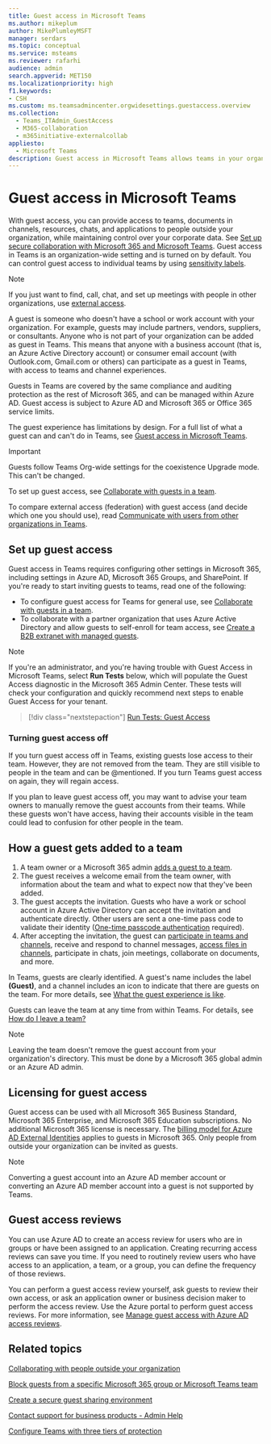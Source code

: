 ```yaml
---
title: Guest access in Microsoft Teams
ms.author: mikeplum
author: MikePlumleyMSFT
manager: serdars
ms.topic: conceptual
ms.service: msteams
ms.reviewer: rafarhi
audience: admin
search.appverid: MET150
ms.localizationpriority: high
f1.keywords:
- CSH
ms.custom: ms.teamsadmincenter.orgwidesettings.guestaccess.overview
ms.collection: 
  - Teams_ITAdmin_GuestAccess
  - M365-collaboration
  - m365initiative-externalcollab
appliesto: 
  - Microsoft Teams
description: Guest access in Microsoft Teams allows teams in your organization to collaborate with people outside your organization by granting them access to teams and channels.
---
```


# Guest access in Microsoft Teams

With guest access, you can provide access to teams, documents in channels, resources, chats, and applications to people outside your organization, while maintaining control over your corporate data. See [Set up secure collaboration with Microsoft 365 and Microsoft Teams](/microsoft-365/solutions/setup-secure-collaboration-with-teams). Guest access in Teams is an organization-wide setting and is turned on by default. You can control guest access to individual teams by using [sensitivity labels](/microsoft-365/compliance/sensitivity-labels-teams-groups-sites).

> [!NOTE]
> If you just want to find, call, chat, and set up meetings with people in other organizations, use [external access](manage-external-access.md).

A guest is someone who doesn't have a school or work account with your organization. For example, guests may include partners, vendors, suppliers, or consultants. Anyone who is not part of your organization can be added as guest in Teams. This means that anyone with a business account (that is, an Azure Active Directory account) or consumer email account (with Outlook.com, Gmail.com or others) can participate as a guest in Teams, with access to teams and channel experiences.

Guests in Teams are covered by the same compliance and auditing protection as the rest of Microsoft 365, and can be managed within Azure AD. Guest access is subject to Azure AD and Microsoft 365 or Office 365 service limits.

The guest experience has limitations by design. For a full list of what a guest can and can't do in Teams, see [Guest access in Microsoft Teams](guest-experience.md).

> [!IMPORTANT]
> Guests follow Teams Org-wide settings for the coexistence Upgrade mode. This can't be changed.

To set up guest access, see [Collaborate with guests in a team](/microsoft-365/solutions/collaborate-as-team). 

To compare external access (federation) with guest access (and decide which one you should use), read [Communicate with users from other organizations in Teams](communicate-with-users-from-other-organizations.md).

## Set up guest access

Guest access in Teams requires configuring other settings in Microsoft 365, including settings in Azure AD, Microsoft 365 Groups, and SharePoint. If you're ready to start inviting guests to teams, read one of the following:

- To configure guest access for Teams for general use, see [Collaborate with guests in a team](/microsoft-365/solutions/collaborate-as-team).
- To collaborate with a partner organization that uses Azure Active Directory and allow guests to self-enroll for team access, see [Create a B2B extranet with managed guests](/microsoft-365/solutions/b2b-extranet).

> [!NOTE]
> If you're an administrator, and you're having trouble with Guest Access in Microsoft Teams, select **Run Tests** below, which will populate the Guest Access diagnostic in the Microsoft 365 Admin Center. These tests will check your configuration and quickly recommend next steps to enable Guest Access for your tenant.
>> [!div class="nextstepaction"]
>> [Run Tests: Guest Access](https://aka.ms/TeamsGuestAccessDiagDMC)

### Turning guest access off

If you turn guest access off in Teams, existing guests lose access to their team. However, they are not removed from the team. They are still visible to people in the team and can be @mentioned. If you turn Teams guest access on again, they will regain access.

If you plan to leave guest access off, you may want to advise your team owners to manually remove the guest accounts from their teams. While these guests won't have access, having their accounts visible in the team could lead to confusion for other people in the team.

## How a guest gets added to a team

1. A team owner or a Microsoft 365 admin [adds a guest to a team](https://support.office.com/article/add-guests-to-a-team-fccb4fa6-f864-4508-bdde-256e7384a14f).
2. The guest receives a welcome email from the team owner, with information about the team and what to expect now that they've been added.
3. The guest accepts the invitation.
  Guests who have a work or school account in Azure Active Directory can accept the invitation and authenticate directly. Other users are sent a one-time pass code to validate their identity ([One-time passcode authentication](/azure/active-directory/external-identities/one-time-passcode) required).
4. After accepting the invitation, the guest can [participate in teams and channels](https://support.office.com/article/df38ae23-8f85-46d3-b071-cb11b9de5499), receive and respond to channel messages, [access files in channels](https://support.office.com/article/access-files-in-channels-c593c78a-27c4-4661-a598-682baa30ca7e), participate in chats, join meetings, collaborate on documents, and more. 

In Teams, guests are clearly identified. A guest's name includes the label **(Guest)**, and a channel includes an icon to indicate that there are guests on the team. For more details, see [What the guest experience is like](guest-experience.md).
  
Guests can leave the team at any time from within Teams. For details, see  [How do I leave a team?](https://support.office.com/article/leave-a-team-e481005d-3ec6-4694-b300-375472ba4076)

> [!NOTE]
> Leaving the team doesn't remove the guest account from your organization's directory. This must be done by a Microsoft 365 global admin or an Azure AD admin.

## Licensing for guest access

Guest access can be used with all Microsoft 365 Business Standard, Microsoft 365 Enterprise, and Microsoft 365 Education subscriptions. No additional Microsoft 365 license is necessary. The [billing model for Azure AD External Identities](/azure/active-directory/b2b/licensing-guidance) applies to guests in Microsoft 365. Only people from outside your organization can be invited as guests.

> [!NOTE]
> Converting a guest account into an Azure AD member account or converting an Azure AD member account into a guest is not supported by Teams.

## Guest access reviews

You can use Azure AD to create an access review for users who are in groups or have been assigned to an application. Creating recurring access reviews can save you time. If you need to routinely review users who have access to an application, a team, or a group, you can define the frequency of those reviews. 

You can perform a guest access review yourself, ask guests to review their own access, or ask an application owner or business decision maker to perform the access review. Use the Azure portal to perform guest access reviews. For more information, see [Manage guest access with Azure AD access reviews](/azure/active-directory/governance/manage-guest-access-with-access-reviews).

## Related topics

[Collaborating with people outside your organization](/microsoft-365/solutions/collaborate-with-people-outside-your-organization)

[Block guests from a specific Microsoft 365 group or Microsoft Teams team](/microsoft-365/solutions/per-group-guest-access)

[Create a secure guest sharing environment](/microsoft-365/solutions/create-secure-guest-sharing-environment)

[Contact support for business products - Admin Help](/microsoft-365/admin/contact-support-for-business-products)

[Configure Teams with three tiers of protection](/microsoft-365/solutions/configure-teams-three-tiers-protection)
